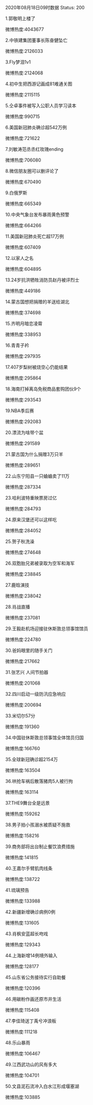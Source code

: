 2020年08月18日09时数据
Status: 200

1.郭敬明上楼了

微博热度:4043677

2.中铁建集团董事长陈奋健坠亡

微博热度:2126033

3.Fly梦泪1v1

微博热度:2124068

4.初中生把西游记画成81难通关图

微博热度:2115115

5.仝卓事件被写入公职人员学习读本

微博热度:990715

6.美国新冠肺炎确诊超542万例

微博热度:721622

7.刘敏涛范丞丞红玫瑰ending

微博热度:706080

8.微信朋友圈可以删评论了

微博热度:670490

9.白俄罗斯

微博热度:665349

10.中央气象台发布暴雨黄色预警

微博热度:664266

11.美国新冠肺炎死亡超17万例

微博热度:607409

12.以家人之名

微博热度:604895

13.24岁抗洪牺牲消防员赵丹被评烈士

微博热度:449186

14.蒙古国想把捐赠的羊送给湖北

微博热度:374698

15.齐明月暗恋凌霄

微博热度:338953

16.青青子衿

微博热度:297935

17.407岁梨树被烧空心仍能结果

微博热度:295864

18.海南打掉离岛免税商品套购团伙9个

微博热度:293543

19.NBA季后赛

微博热度:292083

20.漂流为啥带个盆

微博热度:291589

21.蒙古国为什么捐赠3万只羊

微博热度:289651

22.山东宁阳县一只蛐蛐卖了11万

微博热度:287334

23.哈利波特重映票房过亿

微博热度:284793

24.原来汉堡还可以这样吃

微博热度:284052

25.贺子秋洗澡

微博热度:274648

26.双胞胎兄弟被录取为空军和海军

微博热度:238845

27.鹿晗演技

微博热度:238042

28.肖战直播

微博热度:237081

29.王毅赴机场迎接驻休斯敦总领事馆馆员

微博热度:224780

30.爸妈眼里的随手关门

微博热度:217662

31.张艺兴 人间节拍器

微博热度:201068

32.四川启动一级防汛应急响应

微博热度:200694

33.米切尔57分

微博热度:191360

34.中国驻休斯敦总领事馆全体馆员归国

微博热度:166760

35.全球新冠确诊超2154万

微博热度:163504

36.哄抢车祸后散落猪肉5人被行拘

微博热度:163114

37.THE9舞台全是远景

微博热度:159262

38.男子拍小孩溺水被质疑不施救

微博热度:158216

39.商务部将出台制止餐饮浪费措施

微博热度:141815

40.王嘉尔手臂肌肉线条

微博热度:138722

41.琉璃预告

微博热度:133988

42.新疆新增确诊病例0例

微博热度:131605

43.肖枫安蓝超长吻戏

微博热度:129343

44.上海新增14例境外输入

微博热度:128177

45.山东省公务接待实行自助餐

微博热度:120396

46.用碳粉作画还原市井生活

微博热度:115408

47.李佳琦送丁禹兮冲浪板

微博热度:111218

48.乐山暴雨

微博热度:106467

49.江西武功山的风有多大

微博热度:104701

50.文县泥石流冲入白水江形成堰塞湖

微博热度:103885

